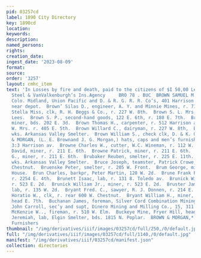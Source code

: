 ```yaml
---
pid: 03257cd
label: 1890 City Directory
key: 1890cd
location: 
keywords: 
description: 
named_persons: 
rights: 
creation_date: 
ingest_date: '2023-08-09'
format: 
source: 
order: '3257'
layout: cmhc_item
text: 'In Losses by fire and death, paid to the citizens of $I 50,00 Leadville by
  Steel & VanValkenburgh’s Ins.Agency     BRO 78 . BUC  BROWN SAMUEL M., joint act,
  Colo. Midland, Union Pacific and D. & R. G. R. R. Co’s, 401 Harrison av, r. Poplar
  near depot.  Brown’ Silas D., engineer, A. Y. and Minnie Mines, r. 716 E. 12th.  Brown
  Stella Miss, clk, R. H. Beggs & Co., r. 227 W. 8th.  Brown S. L. Mrs, clk, John
  Lees.  Brown S. P., second-hand goods, 122 E. 6th, r. 180 E. 7th.  Brown ''Thomas,
  miner, bds. 202 E. 3d.  Brown Thomas H., carpenter, r. 512 Harrison av.  Brown Thomas
  W. Mrs. r. 405 E. 5th.  Brown Willard C., dairyman, r. 227 W. 8th,  Brown William,
  wks. Arkansas Valley Smelter.  Brown William S., check clk, D. & K. G. R. R.  ‘BROWN
  & MORGAN, (L. E. Brownand J. G. Morgan,) hats, caps and men’s furnishing goods,
  3:3 Harrison av.  Browne Charles W., cutter, W.C. Wineman, r. 112 W. 3d.  Browne
  David, miner, r. 211 E. 6th.  Browne Patrick, miner, r. 211 E. 6th.  Browne Thomas
  G., miner, r. 211 E. 6th.  Brubaker Reuben, smelter, r. 225 E. 11th.  Brubaker William,
  wks. Arkansas Valley Smelter.  Bruce Joseph, teamster, Patrick Crowe, bds. 321 W.
  Chestnut.  Bruenske Peter, smelter, r. 205 W. Front.  Brum George, miner, r. American
  House.  Brun Charles, barkpr, Peter Martin, 120 W. 2d.  Brune Frank F., civil engineer,
  r. 2254 E. 4th.  Brunett Isaac, lab, r. 131 8. Toledo av.  Brunick William, miner,
  r. 523 E. 2d.  Brunick William Jr., miner, r. 523 E. 2d.  Bruster James, col’d,
  lab, r. 135 W. 2d.  Bryant Fred. C., sawyer, R. J. Donnen, r. 214 E. 8th.  Bryant
  Horatio W., clk, r. rear 600 W. Chestnut.  Bryant William H., miner, r. Fryer Hill,
  head E. 7th.  Buchanan James, foreman, Silver Cord Combination Mining Co.  Buck
  John Carroll, sec’y and supt, Dinero Mining and Milling Co., 15, 311 Harrison av.  Buck
  McKenzie W.., fireman, r. 510 W. Elm.  Buckeye Mine, Fryer Hill, head E. 12th.  Buckley
  Jeremiah, lab, Elgin Smelter, bds. 1815 N. Poplar.  BROWN & MORGAN,*::.s7-° Men’s
  Furnishers       '
thumbnail: "/img/derivatives/iiif/images/03257cd/full/250,/0/default.jpg"
full: "/img/derivatives/iiif/images/03257cd/full/1140,/0/default.jpg"
manifest: "/img/derivatives/iiif/03257cd/manifest.json"
collection: directories
---
```

